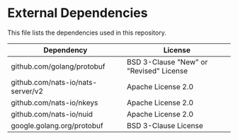 # External Dependencies

This file lists the dependencies used in this repository.

| Dependency | License |
|-|-|
| github.com/golang/protobuf  | BSD 3-Clause "New" or "Revised" License |
| github.com/nats-io/nats-server/v2  | Apache License 2.0 |
| github.com/nats-io/nkeys | Apache License 2.0 |
| github.com/nats-io/nuid | Apache License 2.0 |
| google.golang.org/protobuf  | BSD 3-Clause License |
